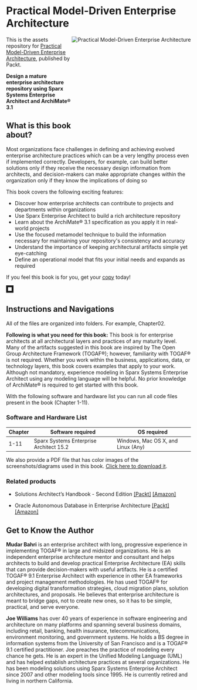 # Practical Model-Driven Enterprise Architecture

<a href="https://www.packtpub.com/product/practical-model-driven-enterprise-architecture/9781801076166?utm_source=github&utm_medium=repository&utm_campaign=9781801076166"><img src="https://static.packt-cdn.com/products/9781801076166/cover/smaller" alt="Practical Model-Driven Enterprise Architecture" height="256px" align="right"></a>

This is the assets repository for [Practical Model-Driven Enterprise Architecture](https://www.packtpub.com/product/practical-model-driven-enterprise-architecture/9781801076166?utm_source=github&utm_medium=repository&utm_campaign=9781801076166), published by Packt.

**Design a mature enterprise architecture repository using Sparx Systems Enterprise Architect and ArchiMate® 3.1**

## What is this book about?
Most organizations face challenges in defining and achieving evolved enterprise architecture practices which can be a very lengthy process even if implemented correctly. Developers, for example, can build better solutions only if they receive the necessary design information from architects, and decision-makers can make appropriate changes within the organization only if they know the implications of doing so 

This book covers the following exciting features:
* Discover how enterprise architects can contribute to projects and departments within organizations
* Use Sparx Enterprise Architect to build a rich architecture repository
* Learn about the ArchiMate® 3.1 specification as you apply it in real-world projects
* Use the focused metamodel technique to build the information necessary for maintaining your repository's consistency and accuracy
* Understand the importance of keeping architectural artifacts simple yet eye-catching
* Define an operational model that fits your initial needs and expands as required

If you feel this book is for you, get your [copy](https://www.amazon.com/dp/1801076162) today!

<a href="https://www.packtpub.com/?utm_source=github&utm_medium=banner&utm_campaign=GitHubBanner"><img src="https://raw.githubusercontent.com/PacktPublishing/GitHub/master/GitHub.png" 
alt="https://www.packtpub.com/" border="5" /></a>

## Instructions and Navigations
All of the files are organized into folders. For example, Chapter02.

**Following is what you need for this book:**
	This book is for enterprise architects at all architectural layers and practices of any maturity level. Many of the artifacts suggested in this book are inspired by The Open Group Architecture Framework (TOGAF®); however, familiarity with TOGAF® is not required. Whether you work within the business, applications, data, or technology layers, this book covers examples that apply to your work. Although not mandatory, experience modeling in Sparx Systems Enterprise Architect using any modeling language will be helpful. No prior knowledge of ArchiMate® is required to get started with this book.

With the following software and hardware list you can run all code files present in the book (Chapter 1-11).
### Software and Hardware List
| Chapter | Software required | OS required |
| -------- | ------------------------------------ | ----------------------------------- |
| 1-11 | Sparx Systems Enterprise Architect 15.2 | Windows, Mac OS X, and Linux (Any) |

We also provide a PDF file that has color images of the screenshots/diagrams used in this book. [Click here to download it](https://static.packt-cdn.com/downloads/9781801076166_ColorImages.pdf).

### Related products
* Solutions Architect’s Handbook - Second Edition [[Packt]](https://www.packtpub.com/product/solutions-architect-s-handbook-second-edition/9781801816618?utm_source=github&utm_medium=repository&utm_campaign=9781801816618) [[Amazon]](https://www.amazon.com/dp/1801816611)

* Oracle Autonomous Database in Enterprise Architecture [[Packt]](https://www.packtpub.com/product/oracle-autonomous-database-in-enterprise-architecture/9781801072243?utm_source=github&utm_medium=repository&utm_campaign=9781801072243) [[Amazon]](https://www.amazon.com/dp/1801072248)

## Get to Know the Author
**Mudar Bahri**
is an enterprise architect with long, progressive experience in implementing TOGAF® in large and midsized organizations. He is an independent enterprise architecture mentor and consultant and helps architects to build and develop practical Enterprise Architecture (EA) skills that can provide decision-makers with useful artifacts. He is a certified TOGAF® 9.1 Enterprise Architect with experience in other EA frameworks and project management methodologies. He has used TOGAF® for developing digital transformation strategies, cloud migration plans, solution architectures, and proposals. He believes that enterprise architecture is meant to bridge gaps, not to create new ones, so it has to be simple, practical, and serve everyone.

**Joe Williams**
has over 40 years of experience in software engineering and architecture on many platforms and spanning several business domains, including retail, banking, health insurance, telecommunications, environment monitoring, and government systems. He holds a BS degree in information systems from the University of San Francisco and is a TOGAF® 9.1 certified practitioner. Joe preaches the practice of modeling every chance he gets. He is an expert in the Unified Modeling Language (UML) and has helped establish architecture practices at several organizations. He has been modeling solutions using Sparx Systems Enterprise Architect since 2007 and other modeling tools since 1995. He is currently retired and living in northern California.
